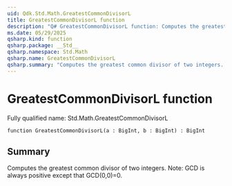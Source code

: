 ```yaml
---
uid: Qdk.Std.Math.GreatestCommonDivisorL
title: GreatestCommonDivisorL function
description: "Q# GreatestCommonDivisorL function: Computes the greatest common divisor of two integers. Note: GCD is always positive except that GCD(0,0)=0."
ms.date: 05/29/2025
qsharp.kind: function
qsharp.package: __Std__
qsharp.namespace: Std.Math
qsharp.name: GreatestCommonDivisorL
qsharp.summary: "Computes the greatest common divisor of two integers. Note: GCD is always positive except that GCD(0,0)=0."
---
```


# GreatestCommonDivisorL function

Fully qualified name: Std.Math.GreatestCommonDivisorL

```qsharp
function GreatestCommonDivisorL(a : BigInt, b : BigInt) : BigInt
```

## Summary
Computes the greatest common divisor of two integers.
Note: GCD is always positive except that GCD(0,0)=0.
